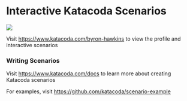 # Interactive Katacoda Scenarios

[![](http://shields.katacoda.com/katacoda/byron-hawkins/count.svg)](https://www.katacoda.com/byron-hawkins "Get your profile on Katacoda.com")

Visit https://www.katacoda.com/byron-hawkins to view the profile and interactive scenarios

### Writing Scenarios
Visit https://www.katacoda.com/docs to learn more about creating Katacoda scenarios

For examples, visit https://github.com/katacoda/scenario-example
